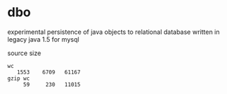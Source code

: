 # dbo
experimental persistence of java objects to relational database written in legacy java 1.5 for mysql

source size
```
wc
   1553    6709   61167
gzip wc
     59     230   11015
```
